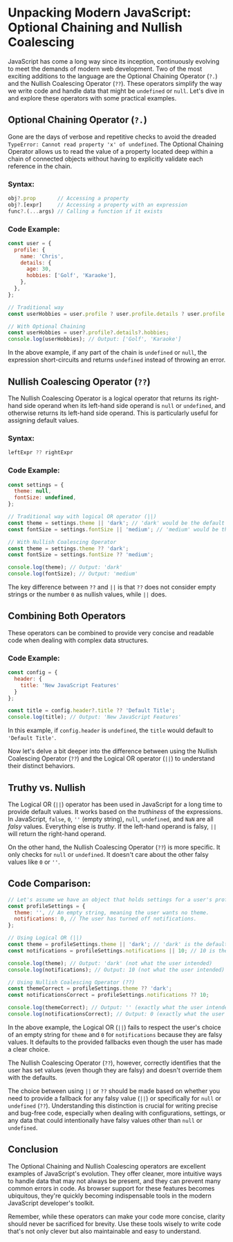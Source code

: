 # Unpacking Modern JavaScript: Optional Chaining and Nullish Coalescing

JavaScript has come a long way since its inception, continuously evolving to meet the demands of modern web development. Two of the most exciting additions to the language are the Optional Chaining Operator (`?.`) and the Nullish Coalescing Operator (`??`). These operators simplify the way we write code and handle data that might be `undefined` or `null`. Let's dive in and explore these operators with some practical examples.

## Optional Chaining Operator (`?.`)

Gone are the days of verbose and repetitive checks to avoid the dreaded `TypeError: Cannot read property 'x' of undefined`. The Optional Chaining Operator allows us to read the value of a property located deep within a chain of connected objects without having to explicitly validate each reference in the chain.

### Syntax:

```javascript
obj?.prop       // Accessing a property
obj?.[expr]     // Accessing a property with an expression
func?.(...args) // Calling a function if it exists
```

### Code Example:

```javascript
const user = {
  profile: {
    name: 'Chris',
    details: {
      age: 30,
      hobbies: ['Golf', 'Karaoke'],
    },
  },
};

// Traditional way
const userHobbies = user.profile ? user.profile.details ? user.profile.details.hobbies : null : null;

// With Optional Chaining
const userHobbies = user?.profile?.details?.hobbies;
console.log(userHobbies); // Output: ['Golf', 'Karaoke']
```

In the above example, if any part of the chain is `undefined` or `null`, the expression short-circuits and returns `undefined` instead of throwing an error.

## Nullish Coalescing Operator (`??`)

The Nullish Coalescing Operator is a logical operator that returns its right-hand side operand when its left-hand side operand is `null` or `undefined`, and otherwise returns its left-hand side operand. This is particularly useful for assigning default values.

### Syntax:

```javascript
leftExpr ?? rightExpr
```

### Code Example:

```javascript
const settings = {
  theme: null,
  fontSize: undefined,
};

// Traditional way with logical OR operator (||)
const theme = settings.theme || 'dark'; // 'dark' would be the default if settings.theme is falsy
const fontSize = settings.fontSize || 'medium'; // 'medium' would be the default if settings.fontSize is falsy

// With Nullish Coalescing Operator
const theme = settings.theme ?? 'dark';
const fontSize = settings.fontSize ?? 'medium';

console.log(theme); // Output: 'dark'
console.log(fontSize); // Output: 'medium'
```

The key difference between `??` and `||` is that `??` does not consider empty strings or the number `0` as nullish values, while `||` does.

## Combining Both Operators

These operators can be combined to provide very concise and readable code when dealing with complex data structures.

### Code Example:

```javascript
const config = {
  header: {
    title: 'New JavaScript Features'
  }
};

const title = config.header?.title ?? 'Default Title';
console.log(title); // Output: 'New JavaScript Features'
```

In this example, if `config.header` is `undefined`, the `title` would default to `'Default Title'`.

Now let's delve a bit deeper into the difference between using the Nullish Coalescing Operator (`??`) and the Logical OR operator (`||`) to understand their distinct behaviors.

## Truthy vs. Nullish

The Logical OR (`||`) operator has been used in JavaScript for a long time to provide default values. It works based on the <em>truthiness</em> of the expressions. In JavaScript, `false`, `0`, `''` (empty string), `null`, `undefined`, and `NaN` are all <em title="Falsy equals nothing there">falsy</em> values. Everything else is <em>truthy</em>.  If the left-hand operand is falsy, `||` will return the right-hand operand.

On the other hand, the Nullish Coalescing Operator (`??`) is more specific. It only checks for `null` or `undefined`. It doesn't care about the other falsy values like `0` or `''`.

## Code Comparison:

```javascript
// Let's assume we have an object that holds settings for a user's profile.
const profileSettings = {
  theme: '', // An empty string, meaning the user wants no theme.
  notifications: 0, // The user has turned off notifications.
};

// Using Logical OR (||)
const theme = profileSettings.theme || 'dark'; // 'dark' is the default
const notifications = profileSettings.notifications || 10; // 10 is the default

console.log(theme); // Output: 'dark' (not what the user intended)
console.log(notifications); // Output: 10 (not what the user intended)

// Using Nullish Coalescing Operator (??)
const themeCorrect = profileSettings.theme ?? 'dark';
const notificationsCorrect = profileSettings.notifications ?? 10;

console.log(themeCorrect); // Output: '' (exactly what the user intended)
console.log(notificationsCorrect); // Output: 0 (exactly what the user intended)
```

In the above example, the Logical OR (`||`) fails to respect the user's choice of an empty string for `theme` and `0` for `notifications` because they are falsy values. It defaults to the provided fallbacks even though the user has made a clear choice.

The Nullish Coalescing Operator (`??`), however, correctly identifies that the user has set values (even though they are falsy) and doesn't override them with the defaults.

The choice between using `||` or `??` should be made based on whether you need to provide a fallback for any falsy value (`||`) or specifically for `null` or `undefined` (`??`). Understanding this distinction is crucial for writing precise and bug-free code, especially when dealing with configurations, settings, or any data that could intentionally have falsy values other than `null` or `undefined`.

## Conclusion

The Optional Chaining and Nullish Coalescing operators are excellent examples of JavaScript's evolution. They offer cleaner, more intuitive ways to handle data that may not always be present, and they can prevent many common errors in code. As browser support for these features becomes ubiquitous, they're quickly becoming indispensable tools in the modern JavaScript developer's toolkit.

Remember, while these operators can make your code more concise, clarity should never be sacrificed for brevity. Use these tools wisely to write code that's not only clever but also maintainable and easy to understand.
